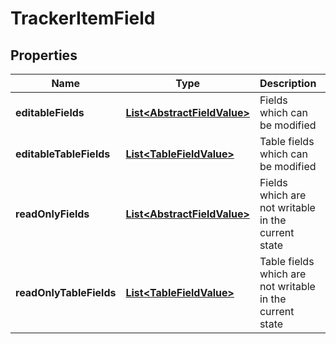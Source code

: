 

# TrackerItemField


## Properties

| Name | Type | Description | Notes |
|------------ | ------------- | ------------- | -------------|
|**editableFields** | [**List&lt;AbstractFieldValue&gt;**](AbstractFieldValue.md) | Fields which can be modified |  [optional] |
|**editableTableFields** | [**List&lt;TableFieldValue&gt;**](TableFieldValue.md) | Table fields which can be modified |  [optional] |
|**readOnlyFields** | [**List&lt;AbstractFieldValue&gt;**](AbstractFieldValue.md) | Fields which are not writable in the current state |  [optional] |
|**readOnlyTableFields** | [**List&lt;TableFieldValue&gt;**](TableFieldValue.md) | Table fields which are not writable in the current state |  [optional] |




